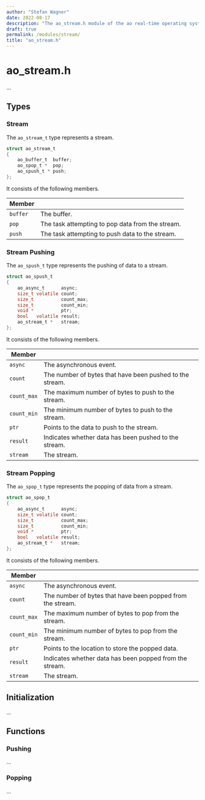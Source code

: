 ```yaml
---
author: "Stefan Wagner"
date: 2022-08-17
description: "The ao_stream.h module of the ao real-time operating system."
draft: true
permalink: /modules/stream/
title: "ao_stream.h"
---
```


# ao_stream.h

...

## Types

### Stream

The `ao_stream_t` type represents a stream.

```c
struct ao_stream_t
{
    ao_buffer_t  buffer;
    ao_spop_t *  pop;
    ao_spush_t * push;
};
```

It consists of the following members.

| Member | |
|--------|-|
| `buffer` | The buffer. |
| `pop` | The task attempting to pop data from the stream. |
| `push` | The task attempting to push data to the stream. |

### Stream Pushing

The `ao_spush_t` type represents the pushing of data to a stream.

```c
struct ao_spush_t
{
    ao_async_t      async;
    size_t volatile count;
    size_t          count_max;
    size_t          count_min;
    void *          ptr;
    bool   volatile result;
    ao_stream_t *   stream;
};
```

It consists of the following members.

| Member | |
|--------|-|
| `async` | The asynchronous event. |
| `count` | The number of bytes that have been pushed to the stream. |
| `count_max` | The maximum number of bytes to push to the stream. |
| `count_min` | The minimum number of bytes to push to the stream. |
| `ptr` | Points to the data to push to the stream. |
| `result` | Indicates whether data has been pushed to the stream. |
| `stream` | The stream. |

### Stream Popping

The `ao_spop_t` type represents the popping of data from a stream.

```c
struct ao_spop_t
{
    ao_async_t      async;
    size_t volatile count;
    size_t          count_max;
    size_t          count_min;
    void *          ptr;
    bool   volatile result;
    ao_stream_t *   stream;
};
```

It consists of the following members.

| Member | |
|--------|-|
| `async` | The asynchronous event. |
| `count` | The number of bytes that have been popped from the stream. |
| `count_max` | The maximum number of bytes to pop from the stream. |
| `count_min` | The minimum number of bytes to pop from the stream. |
| `ptr` | Points to the location to store the popped data.  |
| `result` | Indicates whether data has been popped from the stream. |
| `stream` | The stream. |

## Initialization

...

## Functions

### Pushing

...

### Popping

...

